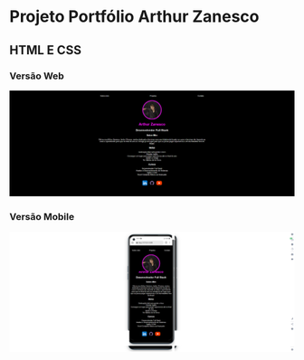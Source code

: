 <h1>Projeto Portfólio  Arthur Zanesco</h1>
<h2> HTML E CSS</h2>
<h3>Versão Web</h3>
<img src="https://github.com/ArthurZanesco2025/Projeto-Portfolio/blob/main/Imagens/PC.png" alt="pc">
<h3>Versão Mobile</h3>
<img src="https://github.com/ArthurZanesco2025/Projeto-Portfolio/blob/main/Imagens/Mobile.png" alt="Mobile">

